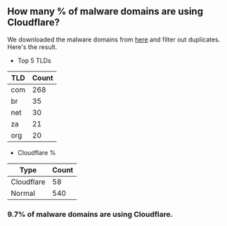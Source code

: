 ## How many % of malware domains are using Cloudflare?


We downloaded the malware domains from [here](https://urlhaus.abuse.ch) and filter out duplicates.
Here's the result.


[//]: # (start replacement)


- Top 5 TLDs

| TLD | Count |
| --- | --- |
| com | 268 |
| br | 35 |
| net | 30 |
| za | 21 |
| org | 20 |


- Cloudflare %

| Type | Count |
| --- | --- |
| Cloudflare | 58 |
| Normal | 540 |


### 9.7% of malware domains are using Cloudflare.